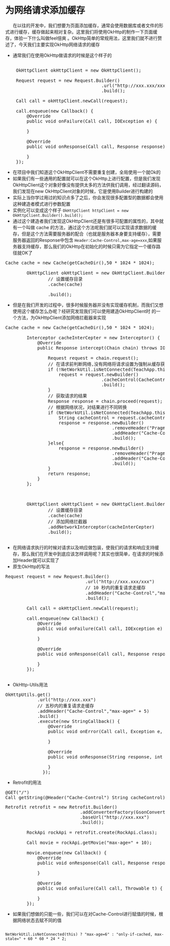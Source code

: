 # 为网络请求添加缓存 #
<p>&nbsp;&nbsp;&nbsp;&nbsp;&nbsp;&nbsp;在以往的开发中，我们想要为页面添加缓存，通常会使用数据库或者文件的形式进行缓存，缓存做起来相对复杂。这里我们将使用OkHttp的制作一下页面缓存，体验一下什么叫做feel倍爽
。OkHttp简单的常规用法，这里我们就不进行赘述了，今天我们主要实现OkHttp网络请求的缓存</p>

- 通常我们在使用OkHttp做请求的时候是这个样子的
<pre>

    OkHttpClient okHttpClient = new OkHttpClient();

    Request request = new Request.Builder()
                                    .url("http://xxx.xxx/xxx")
                                    .build();

    Call call = okHttpClient.newCall(request);

    call.enqueue(new Callback() {
        @Override
        public void onFailure(Call call, IOException e) {

        }

        @Override
        public void onResponse(Call call, Response response) throws IOException {

        }
    });
</pre>
- 在项目中我们知道这个OkHttpClient不需要重复创建，全局使用一个就Ok的
- 如果我们有一些通用的配置就可以在这个OkHttp上进行配置，但是我们发现OkHttpClient这个对象好像没有提供太多的方法供我们调用，经过翻读源码，我们发现在new OkHttpClient对象的时候，它是使用Builder进行构建的
- 实际上当你学过用过的知识点多了之后，你会发现很多配置型的数据都会使用这种建造者模式进行参数配置
- 实例化可以变成这个样子
<code>OkHttpClient httpClient = new OkHttpClient.Builder().build();</code>
- 通过这个建造者我们发现这OkHttpClient还是有很多可配置的属性的，其中就有一个叫做 cache 的方法，通过这个方法呢我们就可以实现请求数据的缓存，但是这个方法需要服务器的配合（也就是服务器本身要支持缓存），需要服务器返回的Response中包含
  <code>Header:Cache-Control,max-age=xxx</code>,如果服务器支持缓存，那么我们的OkHttp在初始化的时候只需为它指定一个缓存路径就OK了
<pre>
Cache cache = new Cache(getCacheDir(),50 * 1024 * 1024);

        OkHttpClient okHttpClient = new OkHttpClient.Builder()
                // 设置缓存目录
                .cache(cache)

                .build();
</pre>
- 但是在我们开发的过程中，很多时候服务器并没有实现缓存机制，而我们又想使用这个缓存怎么办呢？经研究发现我们可以使用建造OkHttpClient时
  的一个方法，为OkHttpClient添加网络拦截器来实现
<pre>
Cache cache = new Cache(getCacheDir(),50 * 1024 * 1024);

        Interceptor cacheInterCepter = new Interceptor() {
            @Override
            public Response intercept(Chain chain) throws IOException {

                Request request = chain.request();
                // 在请求前判断网络,没有网络将请求设置为强制从缓存获取
                if (!NetWorkUtil.isNetConnected(TeachApp.this)) {
                    request = request.newBuilder()
                                    .cacheControl(CacheControl.FORCE_CACHE)
                                    .build();
                }
                // 获取请求的结果
                Response response = chain.proceed(request);
                // 根据网络状况，对结果进行不同转换
                if (NetWorkUtil.isNetConnected(TeachApp.this)) {
                    String cacheControl = request.cacheControl().toString();
                    response = response.newBuilder()
                                        .removeHeader("Pragma")
                                        .addHeader("Cache-Control",cacheControl)
                                        .build();
                }else{
                    response = response.newBuilder()
                                        .removeHeader("Pragma")
                                        .addHeader("Cache-Control","public,only-if-cached,max-stale" + 60 * 60 * 24 * 2)
                                        .build();
                }
                return response;
            }
        };



        OkHttpClient okHttpClient = new OkHttpClient.Builder()
                // 设置缓存目录
                .cache(cache)
                // 添加网络拦截器
                .addNetworkInterceptor(cacheInterCepter)
                .build();

</pre>
- 在网络请求执行的时候对请求以及响应做包装，使我们的请求和响应支持缓存，那么我们在开发中到底应该怎样调用呢？其实也很简单，在请求的时候添加Header就可以实现了
- 原生OkHttp的写法
<pre>
Request request = new Request.Builder()
                              .url("http://xxx.xxx/xxx")
                              // 10 秒内的重复请求走缓存
                              .addHeader("Cache-Control","max-age=" + 10)
                              .build();

        Call call = okHttpClient.newCall(request);

        call.enqueue(new Callback() {
            @Override
            public void onFailure(Call call, IOException e) {

            }

            @Override
            public void onResponse(Call call, Response response) throws IOException {

            }
        });

</pre>
- OkHttp-Utils用法
<pre>
OkHttpUtils.get()
            .url("http://xxx.xxx")
            // 五秒内的重复请求走缓存
            .addHeader("Cache-Control","max-age=" + 5)
            .build()
            .execute(new StringCallback() {
                @Override
                public void onError(Call call, Exception e, int id) {

                }

                @Override
                public void onResponse(String response, int id) {

                }
              });
</pre>
- Retrofit的用法
<pre>
@GET("/")
Call<String> getString(@Header("Cache-Control") String cacheControl);
</pre>
<pre>
Retrofit retrofit = new Retrofit.Builder()
                            .addConverterFactory(GsonConverterFactory.create())
                            .baseUrl("http://xxx.xxx")
                            .build();

        RockApi rockApi = retrofit.create(RockApi.class);

        Call<Movie> movie = rockApi.getMovie("max-age=" + 10);

        movie.enqueue(new Callback<Movie>() {
            @Override
            public void onResponse(Call<Movie> call, Response<Movie> response) {

            }

            @Override
            public void onFailure(Call<Movie> call, Throwable t) {

            }
        });
</pre>
- 如果我们想做的只能一些，我们可以在对Cache-Control进行赋值的时候，根据网络状态去赋不同的值
<code>
NetWorkUtil.isNetConnected(this) ? "max-age=6" : "only-if-cached, max-stale=" + 60 * 60 * 24 * 2;
</code>
